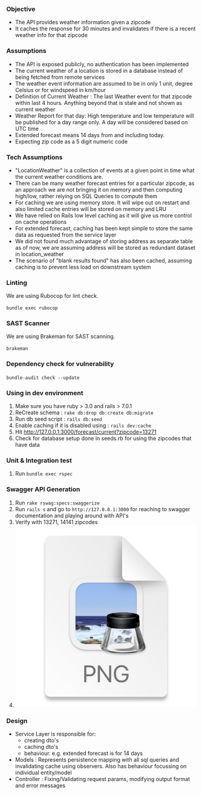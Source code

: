 ### Objective

* The API provides weather information given a zipcode
* It caches the response for 30 minutes and invalidates if there is a recent weather info for that zipcode

### Assumptions

* The API is exposed publicly, no authentication has been implemented
* The current weather of a location is stored in a database instead of being fetched from remote services
* The weather event information are assumed to be in only 1 unit, degree Celsius or for windspeed in km/hour
* Definition of Current Weather : The last Weather event for that zipcode within last 4 hours. Anything beyond that is stale and not shown as current weather
* Weather Report for that day: High temperature and low temperature will be published for a day range only. A day will be considered based on UTC time
* Extended forecast means 14 days from and including today.
* Expecting zip code as a 5 digit numeric code

### Tech Assumptions
* "LocationWeather" is a collection of events at a given point in time what the current weather conditions are.
* There can be many weather forecast entries for a particular zipcode, as an approach we are not bringing it on memory and then computing high/low, rather relying on SQL Queries to compute them
* For caching we are using memory store. It will wipe out on restart and also limited cache entries will be stored on memory and LRU
* We have relied on Rails low level caching as it will give us more control on cache operations
* For extended forecast, caching has been kept simple to store the same data as requested from the service layer
* We did not found much advantage of storing address as separate table as of now, we are assuming address will be stored as redundant dataset in location_weather
* The scenario of "blank results found" has also been cached, assuming caching is to prevent less load on downstream system 

### Linting
We are using Rubocop for lint check.

`bundle exec rubocop`

### SAST Scanner
We are using Brakeman for SAST scanning.

`brakeman`

### Dependency check for vulnerability

`bundle-audit check --update`

### Using in dev environment

1. Make sure you have ruby > 3.0 and rails > 7.0.1
2. ReCreate schema : `rake db:drop db:create db:migrate`
3. Run db seed script : `rails db:seed`
4. Enable caching if it is disabled using : `rails dev:cache`
5. Hit http://127.0.0.1:3000/forecast/current?zipcode=13271
6. Check for database setup done in seeds.rb for using the zipcodes that have data

### Unit & Integration test

1. Run `bundle exec rspec`

### Swagger API Generation

1. Run `rake rswag:specs:swaggerize`
2. Run `rails s` and go to `http://127.0.0.1:3000` for reaching to swagger documentation and playing around with API's
3. Verify with 13271, 14141 zipcodes
4. ![img.png](homepage.png)

### Design
* Service Layer is responsible for:
  * creating dto's 
  * caching dto's
  * behaviour. e.g. extended forecast is for 14 days
* Models : Represents persistence mapping with all sql queries and invalidating cache using observers. Also has behaviour focussing on individual entity/model 
* Controller : Fixing/Validating request params, modifying output format and error messages

